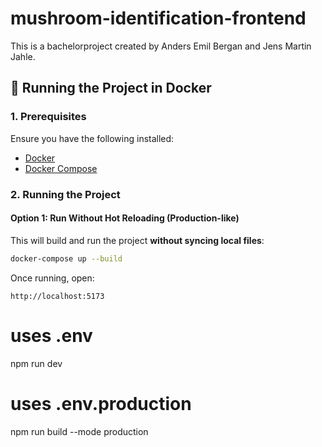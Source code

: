 # mushroom-identification-frontend
This is a bachelorproject created by Anders Emil Bergan and Jens Martin Jahle.


## 🚀 Running the Project in Docker

### **1. Prerequisites**
Ensure you have the following installed:
- [Docker](https://www.docker.com/get-started)
- [Docker Compose](https://docs.docker.com/compose/install/)

### **2. Running the Project**
#### **Option 1: Run Without Hot Reloading (Production-like)**
This will build and run the project **without syncing local files**:
```sh
docker-compose up --build
```
Once running, open:
```
http://localhost:5173
```

# uses .env
npm run dev

# uses .env.production
npm run build --mode production
